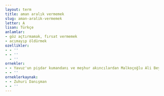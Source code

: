 ```yaml
---
layout: term
title: aman aralık vermemek
slug: aman-aralik-vermemek
letter: A
lisan: Türkçe
anlamlar:
- göz açtırmamak, fırsat vermemek
- acımayıp öldürmek
ozellikler:
- - ''
- - ''
  - ''
ornekler:
- - Yavuz'un pişdar kumandanı ve meşhur akıncılardan Malkoçoğlu Ali Bey Ahmed'i aman aralık vermeden takip ediyordu.
- - ''
orneklerkaynak:
- - Zuhuri Danışman
- - ''
---
```

